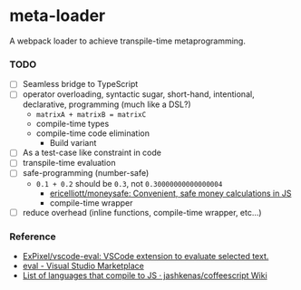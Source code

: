 meta-loader
===========
A webpack loader to achieve transpile-time metaprogramming.

### TODO
- [ ] Seamless bridge to TypeScript
- [ ] operator overloading, syntactic sugar, short-hand, intentional, declarative,  programming (much like a DSL?)
  - `matrixA + matrixB = matrixC`
  - compile-time types
  - compile-time code elimination
    - Build variant
- [ ] As a test-case like constraint in code 
- [ ] transpile-time evaluation
- [ ] safe-programming (number-safe)
  - `0.1 + 0.2` should be `0.3`, not `0.30000000000000004`
    - [ericelliott/moneysafe: Convenient, safe money calculations in JS](https://github.com/ericelliott/moneysafe)
    - compile-time wrapper
- [ ] reduce overhead (inline functions, compile-time wrapper, etc...)

### Reference
- [ExPixel/vscode-eval: VSCode extension to evaluate selected text.](https://github.com/ExPixel/vscode-eval)
- [eval - Visual Studio Marketplace](https://marketplace.visualstudio.com/items?itemName=Stormspirit.eval)
- [List of languages that compile to JS · jashkenas/coffeescript Wiki](https://github.com/jashkenas/coffeescript/wiki/list-of-languages-that-compile-to-js)
